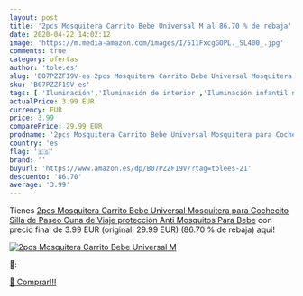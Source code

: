 ```yaml
---
layout: post
title: '2pcs Mosquitera Carrito Bebe Universal M al 86.70 % de rebaja'
date: 2020-04-22 14:02:12
image: 'https://m.media-amazon.com/images/I/511FxcgGOPL._SL400_.jpg'
comments: true
category: ofertas
author: 'tole.es'
slug: 'B07PZZF19V-es 2pcs Mosquitera Carrito Bebe Universal Mosquitera para...'
sku: 'B07PZZF19V-es'
tags: [ 'Iluminación','Iluminación de interior','Iluminación infantil nocturna','Lámparas e iluminación infantil','bebe', ]
actualPrice: 3.99 EUR
currency: EUR
price: 3.99
comparePrice: 29.99 EUR
prodname: '2pcs Mosquitera Carrito Bebe Universal Mosquitera para Cochecito Silla de Paseo Cuna de Viaje protección Anti Mosquitos Para Bebe'
country: 'es'
flag: '🇪🇸'
brand: ''
buyurl: 'https://www.amazon.es/dp/B07PZZF19V/?tag=tolees-21'
descuento: '86.70'
average: '3.99'
---
```


Tienes [2pcs Mosquitera Carrito Bebe Universal Mosquitera para Cochecito Silla de Paseo Cuna de Viaje protección Anti Mosquitos Para Bebe](https://www.amazon.es/dp/B07PZZF19V/?tag=tolees-21) con precio final de  3.99 EUR (original: 29.99 EUR) (86.70 %  de rebaja) aqui!

[![2pcs Mosquitera Carrito Bebe Universal M](https://m.media-amazon.com/images/I/511FxcgGOPL._SL400_.jpg)](https://www.amazon.es/dp/B07PZZF19V/?tag=tolees-21)

🔎:


[🛒 Comprar!!!](https://www.amazon.es/dp/B07PZZF19V/?tag=tolees-21)
